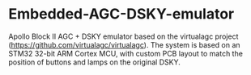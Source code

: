 # Embedded-AGC-DSKY-emulator
Apollo Block II AGC + DSKY emulator based on the virtualagc project (https://github.com/virtualagc/virtualagc).
The system is based on an STM32 32-bit ARM Cortex MCU, with custom PCB layout to match the position of buttons and lamps on the original DSKY.
